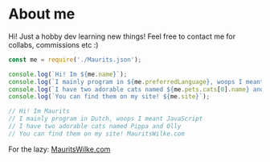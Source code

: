 # About me

Hi! Just a hobby dev learning new things!
Feel free to contact me for collabs, commissions etc :)


```javascript
const me = require('./Maurits.json');

console.log(`Hi! Im ${me.name}`);
console.log(`I mainly program in ${me.preferredLanguage}, woops I meant ${me.preferredProgrammingLanguage}`); 
console.log(`I have two adorable cats named ${me.pets.cats[0].name} and ${me.pets.cats[1].name}`);
console.log(`You can find them on my site! ${me.site}`);

// Hi! Im Maurits
// I mainly program in Dutch, woops I meant JavaScript
// I have two adorable cats named Pippa and Olly
// You can find them on my site! MauritsWilke.com

```
For the lazy: [MauritsWilke.com](http://www.mauritswilke.com)
